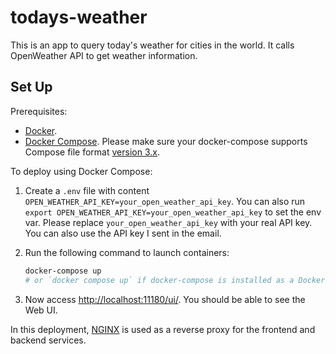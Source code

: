 # todays-weather

This is an app to query today's weather for cities in the world. It calls OpenWeather API to get weather information.

## Set Up

Prerequisites:
* [Docker](https://docs.docker.com/get-docker/).
* [Docker Compose](https://docs.docker.com/compose/install/). Please make sure your docker-compose supports Compose file format [version 3.x](https://docs.docker.com/compose/compose-file/compose-versioning/).

To deploy using Docker Compose:

1. Create a `.env` file with content `OPEN_WEATHER_API_KEY=your_open_weather_api_key`. You can also run `export OPEN_WEATHER_API_KEY=your_open_weather_api_key` to set the env var. Please replace `your_open_weather_api_key` with your real API key. You can also use the API key I sent in the email.

2. Run the following command to launch containers:

    ```bash
    docker-compose up
    # or `docker compose up` if docker-compose is installed as a Docker CLI plugin
    ```

3. Now access [http://localhost:11180/ui/](http://localhost:11180/ui/). You should be able to see the Web UI.

In this deployment, [NGINX](https://www.nginx.com/) is used as a reverse proxy for the frontend and backend services.
